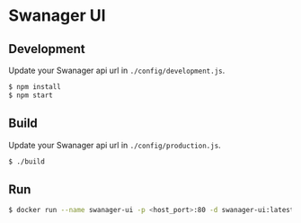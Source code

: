 # Swanager UI

## Development

Update your Swanager api url in `./config/development.js`.

```bash
$ npm install
$ npm start
```

## Build

Update your Swanager api url in `./config/production.js`.

```bash
$ ./build
```

## Run

```bash
$ docker run --name swanager-ui -p <host_port>:80 -d swanager-ui:latest
```
